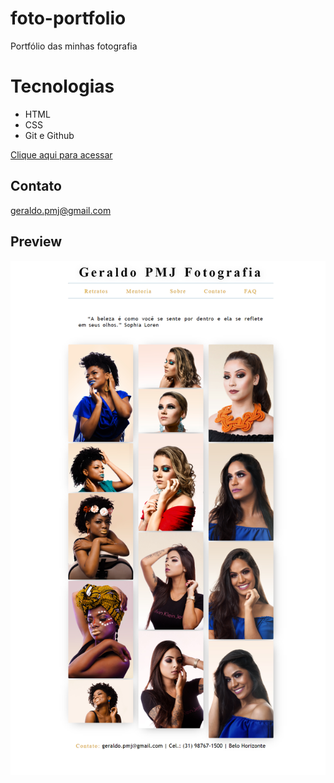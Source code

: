 # foto-portfolio
Portfólio das minhas fotografia

# Tecnologias

- HTML
- CSS
- Git e Github

[Clique aqui para acessar](https://geraldopmj.github.io/foto-portfolio/)

## Contato

geraldo.pmj@gmail.com

## Preview

![preview](./preview/preview.png)
